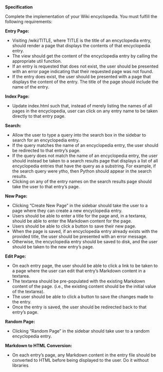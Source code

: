 **Specification**

Complete the implementation of your Wiki encyclopedia. You must fulfill the following requirements:

**Entry Page:** 
 - Visiting /wiki/TITLE, where TITLE is the title of an encyclopedia entry, should render a page that displays the contents of that encyclopedia entry.
 - The view should get the content of the encyclopedia entry by calling the appropriate util function.
 - If an entry is requested that does not exist, the user should be presented with an error page indicating that their requested page was not found.
 - If the entry does exist, the user should be presented with a page that displays the content of the entry. The title of the page should include the name of the entry.

**Index Page:**
 -  Update index.html such that, instead of merely listing the names of all pages in the encyclopedia, user can click on any entry name to be taken directly to that entry page.

**Search:** 
 - Allow the user to type a query into the search box in the sidebar to search for an encyclopedia entry.
 - If the query matches the name of an encyclopedia entry, the user should be redirected to that entry’s page.
 - If the query does not match the name of an encyclopedia entry, the user should instead be taken to a search results page that displays a list of all encyclopedia entries that have the query as a substring. For example, if the search query were ytho, then Python should appear in the search results.
 - Clicking on any of the entry names on the search results page should take the user to that entry’s page.

**New Page:** 
 - Clicking “Create New Page” in the sidebar should take the user to a page where they can create a new encyclopedia entry.
 - Users should be able to enter a title for the page and, in a textarea, should be able to enter the Markdown content for the page.
 - Users should be able to click a button to save their new page.
 - When the page is saved, if an encyclopedia entry already exists with the provided title, the user should be presented with an error message.
 - Otherwise, the encyclopedia entry should be saved to disk, and the user should be taken to the new entry’s page.

**Edit Page:** 
 - On each entry page, the user should be able to click a link to be taken to a page where the user can edit that entry’s Markdown content in a textarea.
 - The textarea should be pre-populated with the existing Markdown content of the page. (i.e., the existing content should be the initial value of the textarea).
 - The user should be able to click a button to save the changes made to the entry.
 - Once the entry is saved, the user should be redirected back to that entry’s page.

**Random Page:**
 - Clicking “Random Page” in the sidebar should take user to a random encyclopedia entry.
 
**Markdown to HTML Conversion:**
 - On each entry’s page, any Markdown content in the entry file should be converted to HTML before being displayed to the user. Do it without libraries